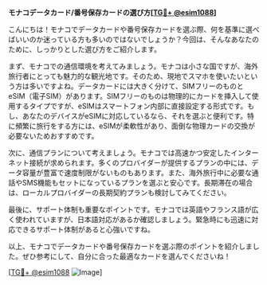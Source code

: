 **モナコデータカード/番号保存カードの選び方[[TG💪+ @esim1088](https://t.me/s/esim1088)]**

こんにちは！モナコでデータカードや番号保存カードを選ぶ際、何を基準に選べばいいのか迷っている方も多いのではないでしょうか？今回は、そんなあなたのために、しっかりとした選び方をご紹介します。

まず、モナコでの通信環境を考えてみましょう。モナコは小さな国ですが、海外旅行者にとっても魅力的な観光地です。そのため、現地でスマホを使いたいという方は多いですよね。データカードには大きく分けて、SIMフリーのものとeSIM（電子SIM）があります。SIMフリーのものは物理的にカードを挿入して使用するタイプですが、eSIMはスマートフォン内部に直接設定する形式です。もし、あなたのデバイスがeSIMに対応しているなら、それを選ぶと便利です。特に頻繁に旅行をする方には、eSIMが柔軟性があり、面倒な物理カードの交換が必要ないためおすすめです。

次に、通信プランについて考えましょう。モナコでは高速かつ安定したインターネット接続が求められます。多くのプロバイダーが提供するプランの中には、データ容量が豊富で速度制限がないものもあります。また、海外旅行中に必要な通話やSMS機能もセットになっているプランを選ぶと安心です。長期滞在の場合は、ローカルプロバイダーの長期契約プランも検討してみてください。

最後に、サポート体制も重要なポイントです。モナコでは英語やフランス語が広く使われていますが、日本語対応があるか確認しましょう。緊急時にも迅速に対応できるサポート体制があると心強いですね。

以上、モナコでデータカードや番号保存カードを選ぶ際のポイントを紹介しました。ぜひ参考にして、自分に合った最適なカードを選んでくださいね！

[[TG💪+ @esim1088](https://t.me/s/esim1088) ![Image](https://i.postimg.cc/Y0z9fWf4/image.png)]